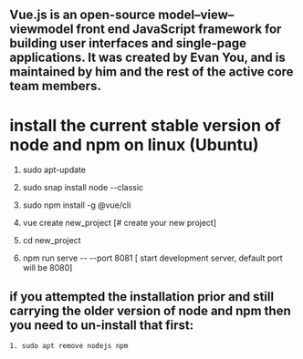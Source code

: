 ## Vue.js is an open-source model–view–viewmodel front end JavaScript framework for building user interfaces and single-page applications. It was created by Evan You, and is maintained by him and the rest of the active core team members.


# install the current stable version of node and npm on linux (Ubuntu) 
 
   1.  sudo apt-update

   2.  sudo snap install node --classic

   3.  sudo npm install -g @vue/cli

   4.  vue create new_project [# create your new project]

   5.  cd new_project

   6.  npm run serve -- --port 8081   [ start development server, default port will be 8080]

## if you attempted the installation prior and still carrying the older version of node and npm then you need to un-install that first:

    1. sudo apt remove nodejs npm

